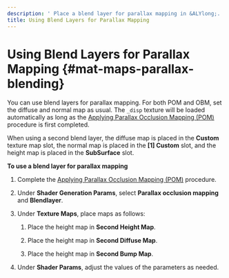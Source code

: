 ```yaml
---
description: ' Place a blend layer for parallax mapping in &ALYlong;. '
title: Using Blend Layers for Parallax Mapping
---
```

# Using Blend Layers for Parallax Mapping {#mat-maps-parallax-blending}

You can use blend layers for parallax mapping\. For both POM and OBM, set the diffuse and normal map as usual\. The `_disp` texture will be loaded automatically as long as the [Applying Parallax Occlusion Mapping \(POM\)](/docs/userguide/materials/maps/parallax-pom.md) procedure is first completed\.

When using a second blend layer, the diffuse map is placed in the **Custom** texture map slot, the normal map is placed in the **\[1\] Custom** slot, and the height map is placed in the **SubSurface** slot\.

**To use a blend layer for parallax mapping**

1. Complete the [Applying Parallax Occlusion Mapping \(POM\)](/docs/userguide/materials/maps/parallax-pom.md) procedure\.

1. Under **Shader Generation Params**, select **Parallax occlusion mapping** and **Blendlayer**\.

1. Under **Texture Maps**, place maps as follows:

   1. Place the height map in **Second Height Map**\.

   1. Place the height map in **Second Diffuse Map**\.

   1. Place the height map in **Second Bump Map**\.

1. Under **Shader Params**, adjust the values of the parameters as needed\.